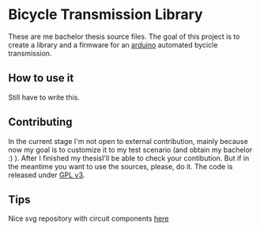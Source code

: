 Bicycle Transmission Library
============================

These are me bachelor thesis source files. The goal of this project is to create a library and a firmware for an [arduino](http://www.arduino.cc) automated bycicle transmission.

How to use it
-------------

Still have to write this.

Contributing
------------

In the current stage I'm not open to external contribution, mainly because now my goal is to customize it to my test scenario (and obtain my bachelor :) ). After I finished my thesisI'll be able to check your contibution. But if in the meantime you want to use the sources, please, do it. The code is released under [GPL v3](http://www.gnu.org/licenses/gpl-3.0.html).

Tips
----
Nice svg repository with circuit components [here](http://www.nemsim.com/ece395blimp/fritzing/parts/svg/core/breadboard/)

